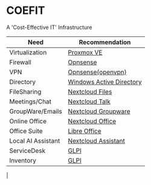 # COEFIT

A 'Cost-Effective IT' Infrastructure



| Need               | Recommendation                                                                                                                                          |
|--------------------|---------------------------------------------------------------------------------------------------------------------------------------------------------|
| Virtualization     | [Proxmox VE](https://www.proxmox.com/en/products/proxmox-virtual-environment/overview)                                                                  | 
| Firewall           | [Opnsense](https://opnsense.org/)                                                                                                                       |
| VPN                | [Opnsense(openvpn)](https://opnsense.org/)                                                                                                              |
| Directory          | [Windows Active Directory](https://www.microsoft.com/en-us/evalcenter/download-windows-server-2025?msockid=31e7aedfce22635a0767bb69cff662f3)            |
| FileSharing        | [Nextcloud Files](https://nextcloud.com/files/)                                                                                                         |
| Meetings/Chat      | [Nextcloud Talk](https://nextcloud.com/talk/)                                                                                                           |
| GroupWare/Emails   | [Nextcloud Groupware](https://nextcloud.com/groupware/)                                                                                                 |
| Online Office      | [Nextcloud Office](https://nextcloud.com/office/)                                                                                                       |
| Office Suite       | [Libre Office](https://www.libreoffice.org/)                                                                                                            |
| Local AI Assistant | [Nextcloud Assistant](https://nextcloud.com/assistant/)                                                                                                 |
| ServiceDesk        | [GLPI](https://glpi-project.org/)                                                                                                                       |
| Inventory          | [GLPI](https://glpi-project.org/)                                                                                                                       |
| 
